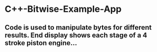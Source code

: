 # C++-Bitwise-Example-App

## Code is used to manipulate bytes for different results. End display shows each stage of a 4 stroke piston engine...
